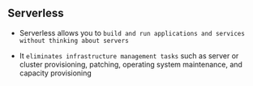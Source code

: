 ## Serverless

- Serverless allows you to `build and run applications and services` `without thinking about servers`

- It `eliminates infrastructure management tasks` such as server or cluster provisioning, patching, operating system maintenance, and capacity provisioning
